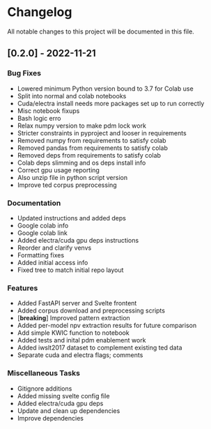 # Changelog

All notable changes to this project will be documented in this file.

## [0.2.0] - 2022-11-21

### Bug Fixes

- Lowered minimum Python version bound to 3.7 for Colab use
- Split into normal and colab notebooks
- Cuda/electra install needs more packages set up to run correctly
- Misc notebook fixups
- Bash logic erro
- Relax numpy version to make pdm lock work
- Stricter constraints in pyproject and looser in requirements
- Removed numpy from requirements to satisfy colab
- Removed pandas from requirements to satisfy colab
- Removed deps from requirements to satisfy colab
- Colab deps slimming and os deps install info
- Correct gpu usage reporting
- Also unzip file in python script version
- Improve ted corpus preprocessing

### Documentation

- Updated instructions and added deps
- Google colab info
- Google colab link
- Added electra/cuda gpu deps instructions
- Reorder and clarify venvs
- Formatting fixes
- Added initial access info
- Fixed tree to match initial repo layout

### Features

- Added FastAPI server and Svelte frontent
- Added corpus download and preprocessing scripts
- [**breaking**] Improved pattern extraction
- Added per-model npv extraction results for future comparison
- Add simple KWIC function to notebook
- Added tests and inital pdm enablement work
- Added iwslt2017 dataset to complement existing ted data
- Separate cuda and electra flags; comments

### Miscellaneous Tasks

- Gitignore additions
- Added missing svelte config file
- Added electra/cuda gpu deps
- Update and clean up dependencies
- Improve dependencies

<!-- generated by git-cliff -->

